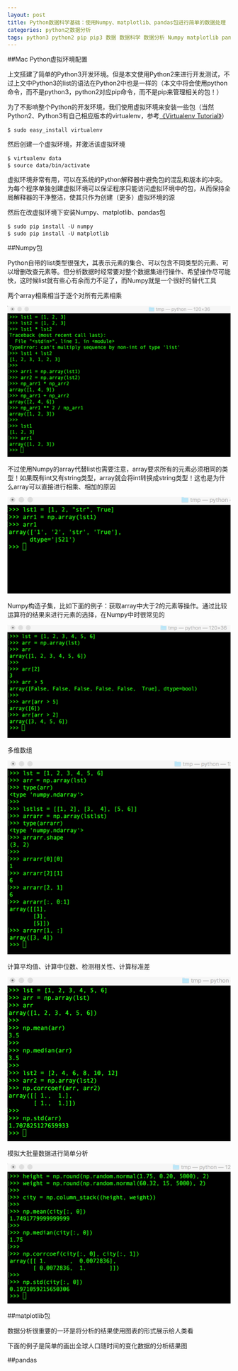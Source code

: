 ```yaml
---
layout: post
title: Python数据科学基础：使用Numpy、matplotlib、pandas包进行简单的数据处理
categories: python之数据分析
tags: python3 python2 pip pip3 数据 数据科学 数据分析 Numpy matplotlib pandas mac
---
```


##Mac Python虚拟环境配置

上文搭建了简单的Python3开发环境。但是本文使用Python2来进行开发测试，不过上文中Python3的list的语法在Python2中也是一样的（本文中将会使用python命令，而不是python3，python2对应pip命令，而不是pip来管理相关的包！）

为了不影响整个Python的开发环境，我们使用虚拟环境来安装一些包（当然Python2、Python3有自己相应版本的virtualenv，参考[《Virtualenv Tutorial》](http://www.simononsoftware.com/virtualenv-tutorial/)）

```
$ sudo easy_install virtualenv
```

然后创建一个虚拟环境，并激活该虚拟环境

```
$ virtualenv data
$ source data/bin/activate
```

虚拟环境非常有用，可以在系统的Python解释器中避免包的混乱和版本的冲突。为每个程序单独创建虚拟环境可以保证程序只能访问虚拟环境中的包，从而保持全局解释器的干净整洁，使其只作为创建（更多）虚拟环境的源

然后在改虚拟环境下安装Numpy、matplotlib、pandas包

```
$ sudo pip install -U numpy
$ sudo pip install -U matplotlib
```

##Numpy包

Python自带的list类型很强大，其表示元素的集合、可以包含不同类型的元素、可以增删改查元素等。但分析数据时经常要对整个数据集进行操作、希望操作尽可能快，这时候list就有些心有余而力不足了，而Numpy就是一个很好的替代工具

两个array相乘相当于逐个对所有元素相乘

![image](../media/image/2017-01-09/31.png)

不过使用Numpy的array代替list也需要注意，array要求所有的元素必须相同的类型！如果既有int又有string类型，array就会将int转换成string类型！这也是为什么array可以直接进行相乘、相加的原因

![image](../media/image/2017-01-09/32.png)

Numpy构造子集，比如下面的例子：获取array中大于2的元素等操作。通过比较运算符的结果来进行元素的选择，在Numpy中时很常见的

![image](../media/image/2017-01-09/33.png)

多维数组

![image](../media/image/2017-01-09/34.png)

计算平均值、计算中位数、检测相关性、计算标准差

![image](../media/image/2017-01-09/35.png)

模拟大批量数据进行简单分析

![image](../media/image/2017-01-09/36.png)

##matplotlib包

数据分析很重要的一环是将分析的结果使用图表的形式展示给人类看

下面的例子是简单的画出全球人口随时间的变化数据的分析结果图

##pandas


